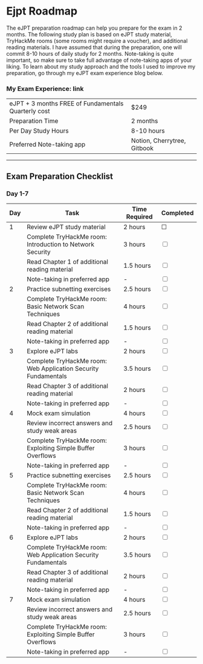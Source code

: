 # Ejpt Roadmap

The eJPT preparation roadmap can help you prepare for the exam in 2 months. The following study plan is based on eJPT study material, TryHackMe rooms (some rooms might require a voucher), and additional reading materials. I have assumed that during the preparation, one will commit 8-10 hours of daily study for 2 months. Note-taking is quite important, so make sure to take full advantage of note-taking apps of your liking. To learn about my study approach and the tools I used to improve my preparation, go through my eJPT exam experience blog below.


### My Exam Experience: link


|                              |          |
|----------------------------- |------    |
| eJPT + 3 months FREE of Fundamentals Quarterly cost | $249   |
| Preparation Time              | 2 months   |
| Per Day Study Hours           | 8-10 hours   |
| Preferred Note-taking app     | Notion, Cherrytree, Gitbook   |


<hr>

## Exam Preparation Checklist

### Day 1-7

| Day | Task                                          | Time Required | Completed |
|-----|-----------------------------------------------|---------------|------------|
| 1   | Review eJPT study material                    | 2 hours       | &#9744;       |
|     | Complete TryHackMe room: Introduction to Network Security | 3 hours       | <input type="checkbox">        |
|     | Read Chapter 1 of additional reading material  | 1.5 hours     | <input type="checkbox">        |
|     | Note-taking in preferred app                  | -             | <input type="checkbox">        |
| 2   | Practice subnetting exercises                 | 2.5 hours     | <input type="checkbox">        |
|     | Complete TryHackMe room: Basic Network Scan Techniques | 4 hours       | <input type="checkbox">        |
|     | Read Chapter 2 of additional reading material  | 1.5 hours     | <input type="checkbox">        |
|     | Note-taking in preferred app                  | -             | <input type="checkbox">        |
| 3   | Explore eJPT labs                              | 2 hours       | <input type="checkbox">        |
|     | Complete TryHackMe room: Web Application Security Fundamentals | 3.5 hours     | <input type="checkbox">        |
|     | Read Chapter 3 of additional reading material  | 2 hours       | <input type="checkbox">        |
|     | Note-taking in preferred app                  | -             | <input type="checkbox">        |
| 4   | Mock exam simulation                          | 4 hours       | <input type="checkbox">        |
|     | Review incorrect answers and study weak areas | 2.5 hours     | <input type="checkbox">        |
|     | Complete TryHackMe room: Exploiting Simple Buffer Overflows | 3 hours       | <input type="checkbox">        |
|     | Note-taking in preferred app                  | -             | <input type="checkbox">        |
| 5   | Practice subnetting exercises                 | 2.5 hours     | <input type="checkbox">        |
|     | Complete TryHackMe room: Basic Network Scan Techniques | 4 hours       | <input type="checkbox">        |
|     | Read Chapter 2 of additional reading material  | 1.5 hours     | <input type="checkbox">        |
|     | Note-taking in preferred app                  | -             | <input type="checkbox">        |
| 6   | Explore eJPT labs                              | 2 hours       | <input type="checkbox">        |
|     | Complete TryHackMe room: Web Application Security Fundamentals | 3.5 hours     | <input type="checkbox">        |
|     | Read Chapter 3 of additional reading material  | 2 hours       | <input type="checkbox">        |
|     | Note-taking in preferred app                  | -             | <input type="checkbox">        |
| 7   | Mock exam simulation                          | 4 hours       | <input type="checkbox">        |
|     | Review incorrect answers and study weak areas | 2.5 hours     | <input type="checkbox">        |
|     | Complete TryHackMe room: Exploiting Simple Buffer Overflows | 3 hours       | <input type="checkbox">        |
|     | Note-taking in preferred app                  | -             | <input type="checkbox">        |

